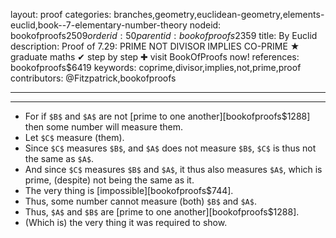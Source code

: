 layout: proof
categories: branches,geometry,euclidean-geometry,elements-euclid,book--7-elementary-number-theory
nodeid: bookofproofs$2509
orderid: 50
parentid: bookofproofs$2359
title: By Euclid
description:  Proof of 7.29: PRIME NOT DIVISOR IMPLIES CO-PRIME &#9733; graduate maths &#10004; step by step &#10010; visit BookOfProofs now!
references: bookofproofs$6419
keywords: coprime,divisor,implies,not,prime,proof
contributors: @Fitzpatrick,bookofproofs

---


---



* For if `$B$` and `$A$` are not [prime to one another][bookofproofs$1288] then some number will measure them.
* Let `$C$` measure (them).
* Since `$C$` measures `$B$`, and `$A$` does not measure `$B$`, `$C$` is thus not the same as `$A$`.
* And since `$C$` measures `$B$` and `$A$`, it thus also measures `$A$`, which is prime, (despite) not being the same as it.
* The very thing is [impossible][bookofproofs$744].
* Thus, some number cannot measure (both) `$B$` and `$A$`.
* Thus, `$A$` and `$B$` are [prime to one another][bookofproofs$1288].
* (Which is) the very thing it was required to show.
